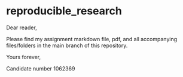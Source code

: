 # reproducible_research

Dear reader,

Please find my assignment markdown file, pdf, and all accompanying files/folders in the main branch of this repository.

Yours forever, 

Candidate number 1062369 
